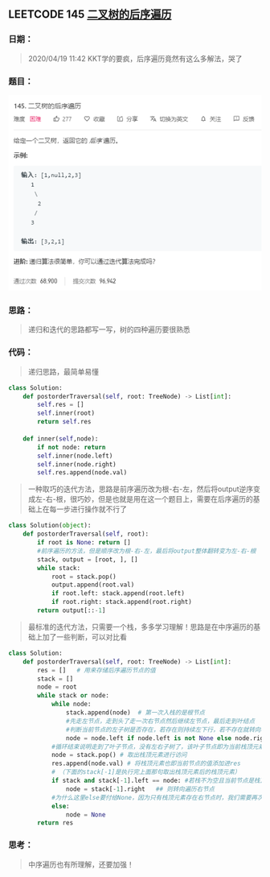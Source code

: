 ## LEETCODE 145 [二叉树的后序遍历](https://leetcode-cn.com/problems/binary-tree-postorder-traversal/)

### 日期：

> 2020/04/19 11:42 KKT学的要疯，后序遍历竟然有这么多解法，哭了

### 题目：

![text](https://github.com/zjuzhfbloodz/LeetCode/blob/master/questions/0145.png?raw=true)

### 思路：

> 递归和迭代的思路都写一写，树的四种遍历要很熟悉
### 代码：

> 递归思路，最简单易懂
>

```python
class Solution:
    def postorderTraversal(self, root: TreeNode) -> List[int]:
        self.res = []
        self.inner(root)
        return self.res

    def inner(self,node):
        if not node: return 
        self.inner(node.left)
        self.inner(node.right)
        self.res.append(node.val)
```
> 一种取巧的迭代方法，思路是前序遍历改为根-右-左，然后将output逆序变成左-右-根，很巧妙，但是也就是用在这一个题目上，需要在后序遍历的基础上在每一步进行操作就不行了
```python
class Solution(object):
    def postorderTraversal(self, root):
        if root is None: return []
        #前序遍历的方法，但是顺序改为根-右-左，最后将output整体翻转变为左-右-根
        stack, output = [root, ], []
        while stack:
            root = stack.pop()
            output.append(root.val)
            if root.left: stack.append(root.left)
            if root.right: stack.append(root.right)
        return output[::-1]	
```
> 最标准的迭代方法，只需要一个栈，多多学习理解！思路是在中序遍历的基础上加了一些判断，可以对比看
```python
class Solution:
    def postorderTraversal(self, root: TreeNode) -> List[int]:
        res = []   # 用来存储后序遍历节点的值
        stack = []  
        node = root
        while stack or node:
            while node:
                stack.append(node)  # 第一次入栈的是根节点
                #先走左节点，走到头了走一次右节点然后继续左节点，最后走到叶结点
                #判断当前节点的左子树是否存在，若存在则持续左下行，若不存在就转向右子树
                node = node.left if node.left is not None else node.right
            #循环结束说明走到了叶子节点，没有左右子树了，该叶子节点即为当前栈顶元素，应该访问了
            node = stack.pop() # 取出栈顶元素进行访问
            res.append(node.val) # 将栈顶元素也即当前节点的值添加进res
            # （下面的stack[-1]是执行完上面那句取出栈顶元素后的栈顶元素）
            if stack and stack[-1].left == node: #若栈不为空且当前节点是栈顶元素的左节点
                node = stack[-1].right   ## 则转向遍历右节点
            #为什么这里else要付给None，因为只有栈顶元素存在右节点时，我们需要再次遍历他的右子树，其他情况都要跳过下次循环的while node，不需要再遍历了，所以赋值为None跳过
            else:
                node = None 
        return res
```

### 思考：

> 中序遍历也有所理解，还要加强！

